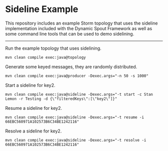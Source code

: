# Sideline Example

This repository includes an example Storm topology that uses the sideline implementation included with the Dynamic Spout Framework as well as some command line tools that can be used to demo sidelining.

---------------------------------------

Run the example topology that uses sidelining.

```
mvn clean compile exec:java@topology
```

Generate some keyed messages, they are randomly distributed.
```
mvn clean compile exec:java@producer -Dexec.args="-n 50 -s 1000"
```

Start a sideline for key2.
```
mvn clean compile exec:java@sideline -Dexec.args="-t start -c Stan Lemon -r Testing -d {\"filteredKeys\":[\"key2\"]}"
```

Resume a sideline for key2.
```
mvn clean compile exec:java@sideline -Dexec.args="-t resume -i 66EBC560971A102573B6C34BE1242116"
```

Resolve a sideline for key2.
```
mvn clean compile exec:java@sideline -Dexec.args="-t resolve -i 66EBC560971A102573B6C34BE1242116"
```
